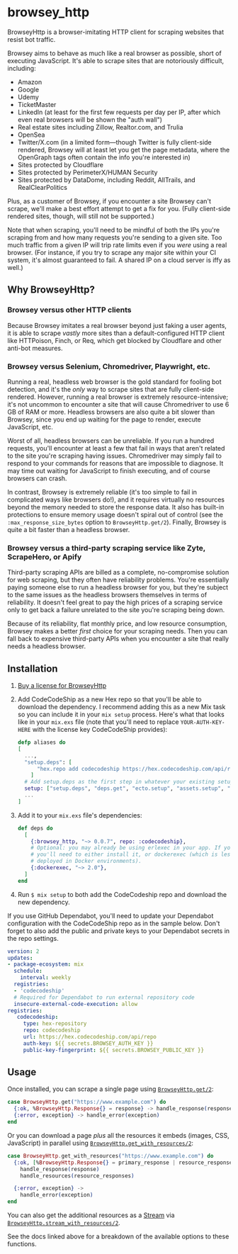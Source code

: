 # browsey_http

BrowseyHttp is a browser-imitating HTTP client for scraping websites that resist bot traffic.

Browsey aims to behave as much like a real browser as possible, short of executing JavaScript.
It's able to scrape sites that are notoriously difficult, including:

- Amazon
- Google
- Udemy
- TicketMaster
- LinkedIn (at least for the first few requests per day per IP, after which even real browsers will be shown the "auth wall")
- Real estate sites including Zillow, Realtor.com, and Trulia
- OpenSea
- Twitter/X.com (in a limited form—though Twitter is fully client-side rendered, Browsey will
  at least let you get the page metadata, where the OpenGraph tags often contain the info
  you're interested in)
- Sites protected by Cloudflare
- Sites protected by PerimeterX/HUMAN Security
- Sites protected by DataDome, including Reddit, AllTrails, and RealClearPolitics

Plus, as a customer of Browsey, if you encounter a site Browsey can't scrape, we'll make
a best effort attempt to get a fix for you. (Fully client-side rendered sites, though, will
still not be supported.)

Note that when scraping, you'll need to be mindful of both the IPs you're scraping from and
how many requests you're sending to a given site. Too much traffic from a given IP will trip
rate limits even if you *were* using a real browser. (For instance, if you try to scrape any
major site within your CI system, it's almost guaranteed to fail. A shared IP on a cloud
server is iffy as well.)

## Why BrowseyHttp?

### Browsey versus other HTTP clients

Because Browsey imitates a real browser beyond just faking a user agents, it is able to
scrape *vastly* more sites than a default-configured HTTP client like HTTPoison, Finch,
or Req, which get blocked by Cloudflare and other anti-bot measures.

### Browsey versus Selenium, Chromedriver, Playwright, etc.

Running a real, headless web browser is the gold standard for fooling bot detection, and
it's the *only* way to scrape sites that are fully client-side rendered. However, running
a real browser is extremely resource-intensive; it's not uncommon to encounter a site that
will cause Chromedriver to use 6 GB of RAM or more. Headless browsers are also quite a
bit slower than Browsey, since you end up waiting for the page to render, execute
JavaScript, etc.

Worst of all, headless browsers can be unreliable. If you run a hundred requests, you'll
encounter at least a few that fail in ways that aren't related to the site you're
scraping having issues. Chromedriver may simply fail to respond to your commands for
reasons that are impossible to diagnose. It may time out waiting for JavaScript to finish
executing, and of course browsers can crash.

In contrast, Browsey is extremely reliable (it's too simple to fail in complicated ways like
browsers do!), and it requires virtually no resources beyond the memory needed to store
the response data. It also has built-in protections to ensure memory usage doesn't
spiral out of control (see the `:max_response_size_bytes` option to `BrowseyHttp.get/2`).
Finally, Browsey is quite a bit faster than a headless browser.

### Browsey versus a third-party scraping service like Zyte, ScrapeHero, or Apify

Third-party scraping APIs are billed as a complete, no-compromise solution for web scraping,
but they often have reliability problems. You're essentially paying someone else to run
a headless browser for you, but they're subject to the same issues as the headless browsers
themselves in terms of reliability. It doesn't feel great to pay the high prices of a
scraping service only to get back a failure unrelated to the site you're scraping being down.

Because of its reliability, flat monthly price, and low resource consumption,
Browsey makes a better *first* choice for your scraping needs. Then you can fall back to
expensive third-party APIs when you encounter a site that really needs a headless browser.

## Installation

1. [Buy a license for BrowseyHttp](https://hex.codecodeship.com/package/browsey_http)
2. Add CodeCodeShip as a new Hex repo so that you'll be able to download the dependency.
    I recommend adding this as a new Mix task so you can include it in your `mix setup` process.
    Here's what that looks like in your `mix.exs` file (note that you'll need to replace `YOUR-AUTH-KEY-HERE` with the license key CodeCodeShip provides):

    ```elixir
    defp aliases do
    [
      ...,
      "setup.deps": [
          "hex.repo add codecodeship https://hex.codecodeship.com/api/repo --fetch-public-key SHA256:5hyUvvnGT45CntYCrHAOO3tn94l1xz8fUlyQS7qDhxg --auth-key YOUR-AUTH-KEY-HERE"
        ]
      # Add setup.deps as the first step in whatever your existing setup process was
      setup: ["setup.deps", "deps.get", "ecto.setup", "assets.setup", "assets.build"],
      ...
    ]
    ```
3. Add it to your `mix.exs` file's dependencies:

    ```elixir
    def deps do
      [
        {:browsey_http, "~> 0.0.7", repo: :codecodeship},
        # Optional: you may already be using erlexec in your app. If you're not,
        # you'll need to either install it, or dockerexec (which is less fussy when
        # deployed in Docker environments).
        {:dockerexec, "~> 2.0"},
      ]
    end
    ```
4. Run `$ mix setup` to both add the CodeCodeship repo and download the new dependency.

If you use GitHub Dependabot, you'll need to update your Dependabot configuration 
with the CodeCodeShip repo as in the sample below. Don't forget to also add the
public and private keys to your Dependabot secrets in the repo settings.

```yaml
version: 2
updates:
- package-ecosystem: mix
  schedule:
    interval: weekly
  registries:
  - 'codecodeship'
  # Required for Dependabot to run external repository code
  insecure-external-code-execution: allow
registries:
   codecodeship:
     type: hex-repository
     repo: codecodeship
     url: https://hex.codecodeship.com/api/repo
     auth-key: ${{ secrets.BROWSEY_AUTH_KEY }}
     public-key-fingerprint: ${{ secrets.BROWSEY_PUBLIC_KEY }}
```

## Usage

Once installed, you can scrape a single page using [`BrowseyHttp.get/2`](http://hexdocs.codecodeship.com/browsey_http/0.0.7/BrowseyHttp.html#get/2):

```elixir
case BrowseyHttp.get("https://www.example.com") do
  {:ok, %BrowseyHttp.Response{} = response} -> handle_response(response)
  {:error, exception} -> handle_error(exception)
end
```

Or you can download a page *plus* all the resources it embeds (images, CSS, JavaScript) 
in parallel using [`BrowseyHttp.get_with_resources/2`](http://hexdocs.codecodeship.com/browsey_http/0.0.7/BrowseyHttp.html#get_with_resources/2):

```elixir
case BrowseyHttp.get_with_resources("https://www.example.com") do
  {:ok, [%BrowseyHttp.Response{} = primary_response | resource_responses]} ->
    handle_response(response)
    handle_resources(resource_responses)

  {:error, exception} ->
    handle_error(exception)
end
```

You can also get the additional resources as a [Stream](https://hexdocs.pm/elixir/Stream.html)
via [`BrowseyHttp.stream_with_resources/2`](http://hexdocs.codecodeship.com/browsey_http/0.0.7/BrowseyHttp.html#stream_with_resources/2).

See the docs linked above for a breakdown of the available options to these functions.
